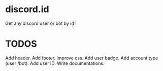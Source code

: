 # discord.id
Get any discord user or bot by id !

# TODOS
Add header.
Add footer.
Improve css.
Add user badge.
Add account type (user /bot).
Add user ID.
Write documentations.
